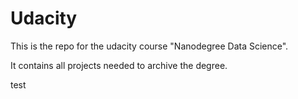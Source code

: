 # Udacity
This is the repo for the udacity course "Nanodegree Data Science".

It contains all projects needed to archive the degree.

test
